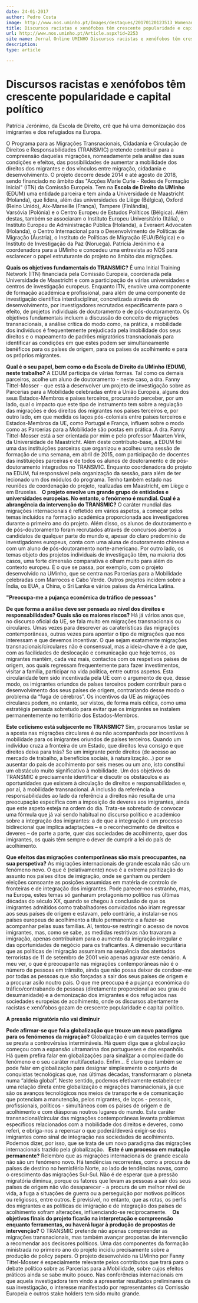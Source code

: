 ```yaml
---
date: 24-01-2017
author: Pedro Costa
image: http://www.nos.uminho.pt/Images/destaques/20170120123513_WomenandchildrenamongSyrianrefugeesstrikingattheplatformofBudapestKeletirailwaystationRefugeecrisisBudapestHungaryCentralEurope4September2015.jpg
title: Discursos racistas e xenófobos têm crescente popularidade e capital político
url: http://www.nos.uminho.pt/Article.aspx?id=2253
site name: Jornal Online UMINHO Discursos racistas e xenófobos têm crescente popularidade e capital político
description: 
type: article

---
```

# Discursos racistas e xenófobos têm crescente popularidade e capital político


  

Patrícia Jerónimo, da Escola de Direito, crê que há uma demonização dos imigrantes e dos refugiados na Europa.

O Programa para as Migrações Transnacionais, Cidadania e Circulação de Direitos e Responsabilidades (TRANSMIC) pretende contribuir para a compreensão daquelas migrações, nomeadamente pela análise das suas condições e efeitos, das possibilidades de aumentar a mobilidade dos direitos dos migrantes e dos vínculos entre migração, cidadania e desenvolvimento. O projeto decorre desde 2014 e até agosto de 2018, sendo financiado no âmbito das "Acções Marie Curie - Redes de Formação Inicial" (ITN) da Comissão Europeia. Tem na **Escola de Direito da UMinho**  (EDUM) uma entidade parceira e tem ainda a Universidade de Maastricht (Holanda), que lidera, além das universidades de Liège (Bélgica), Oxford (Reino Unido), Aix-Marseille (França), Tampere (Finlândia), Varsóvia (Polónia) e o Centro Europeu de Estudos Políticos (Bélgica). Além destas, também se associaram o Instituto Europeu Universitário (Itália), o Instituto Europeu de Administração Pública (Holanda), a Everaert Advocaten (Holanda), o Centro Internacional para o Desenvolvimento de Políticas de Migração (Áustria), o Instituto de Políticas de Migração (EUA/Bélgica) e o Instituto de Investigação da Paz (Noruega). Patrícia Jerónimo é a coordenadora para a UMinho e concedeu uma entrevista ao NÓS para esclarecer o papel estruturante do projeto no âmbito das migrações.

**Quais os objetivos fundamentais do TRANSMIC?** 
É uma Initial Training Network (ITN) financiada pela Comissão Europeia, coordenada pela Universidade de Maastricht e com a participação de várias universidades e centros de investigação europeus. Enquanto ITN, envolve uma componente de formação académica e profissional, para além de uma componente de investigação científica interdisciplinar, concretizada através do desenvolvimento, por investigadores recrutados especificamente para o efeito, de projetos individuais de doutoramento e de pós-doutoramento. Os objetivos fundamentais incluem a discussão do conceito de migrações transnacionais, a análise crítica do modo como, na prática, a mobilidade dos indivíduos é frequentemente prejudicada pela imobilidade dos seus direitos e o mapeamento de padrões migratórios transnacionais para identificar as condições em que estes podem ser simultaneamente benéficos para os países de origem, para os países de acolhimento e para os próprios migrantes.

**Qual é o seu papel, bem como o da Escola de Direito da UMinho (EDUM), neste trabalho?** 
A EDUM participa de várias formas. Tal como os demais parceiros, acolhe um aluno de doutoramento - neste caso, a dra. Fanny Tittel-Mosser - que está a desenvolver um projeto de investigação sobre as Parcerias para a Mobilidade celebradas entre a União Europeia, alguns dos seus Estados-Membros e países terceiros, procurando perceber, por um lado, qual o impacto que este tipo de instrumento tem sobre a regulação das migrações e dos direitos dos migrantes nos países terceiros e, por outro lado, em que medida os laços pós-coloniais entre países terceiros e Estados-Membros da UE, como Portugal e França, influem sobre o modo como as Parcerias para a Mobilidade são postas em prática. A dra. Fanny Tittel-Mosser está a ser orientada por mim e pelo professor Maarten Vink, da Universidade de Maastricht. Além deste contributo-base, a EDUM foi uma das instituições parceiras que organizou e acolheu uma sessão de formação de uma semana, em abril de 2015, com participação de docentes das instituições parceiras e de todos os alunos de doutoramento e de pós-doutoramento integrados no TRANSMIC. Enquanto coordenadora do projeto na EDUM, fui responsável pela organização da sessão, para além de ter lecionado um dos módulos do programa. Tenho também estado nas reuniões de coordenação do projeto, realizadas em Maastricht, em Liège e em Bruxelas.
 
**O projeto envolve um grande grupo de entidades e universidades europeias. No entanto, o fenómeno é mundial. Qual é a abrangência da intervenção do TRANSMIC?** 
O caráter mundial das migrações internacionais é refletido em vários aspetos, a começar pelos temas incluídos na formação académica proporcionada aos investigadores durante o primeiro ano do projeto. Além disso, os alunos de doutoramento e de pós-doutoramento foram recrutados através de concursos abertos a candidatos de qualquer parte do mundo e, apesar do claro predomínio de investigadores europeus, conta com uma aluna de doutoramento chinesa e com um aluno de pós-doutoramento norte-americano. Por outro lado, os temas objeto dos projetos individuais de investigação têm, na maioria dos casos, uma forte dimensão comparativa e olham muito para além do contexto europeu. É o que se passa, por exemplo, com o projeto desenvolvido na UMinho, que se centra nas Parcerias para a Mobilidade celebradas com Marrocos e Cabo Verde. Outros projetos incidem sobre a Índia, os EUA, a China, o Sri Lanka e vários países da América Latina.

**"Preocupa-me a pujança económica do tráfico de pessoas"** 

**De que forma a análise deve ser pensada ao nível dos direitos e responsabilidades? Quais são os maiores riscos?** 
Há já vários anos que, no discurso oficial da UE, se fala muito em migrações transnacionais ou circulares. Umas vezes para descrever as caraterísticas das migrações contemporâneas, outras vezes para apontar o tipo de migrações que nos interessam e que devemos incentivar. O que sejam exatamente migrações transnacionais/circulares não é consensual, mas a ideia-chave é a de que, com as facilidades de deslocação e comunicação que hoje temos, os migrantes mantêm, cada vez mais, contactos com os respetivos países de origem, aos quais regressam frequentemente para fazer investimentos, visitar a família, participar na vida política, entre outros aspetos. Esta circularidade tem sido incentivada pela UE com o argumento de que, desse modo, os imigrantes oriundos de países terceiros podem contribuir para o desenvolvimento dos seus países de origem, contrariando desse modo o problema da “fuga de cérebros”. Os incentivos da UE às migrações circulares podem, no entanto, ser vistos, de forma mais cética, como uma estratégia pensada sobretudo para evitar que os imigrantes se instalem permanentemente no território dos Estados-Membros.

**Este ceticismo está subjacente no TRANSMIC?** 
Sim, procuramos testar se a aposta nas migrações circulares é ou não acompanhada por incentivos à mobilidade para os imigrantes oriundos de países terceiros. Quando um indivíduo cruza a fronteira de um Estado, que direitos leva consigo e que direitos deixa para trás? Se um imigrante perde direitos (de acesso ao mercado de trabalho, a benefícios sociais, à naturalização...) por se ausentar do país de acolhimento por seis meses ou um ano, isto constitui um obstáculo muito significativo à mobilidade. Um dos objetivos do TRANSMIC é precisamente identificar e discutir os obstáculos e as oportunidades que existem à circulação de direitos e responsabilidades e, por aí, à mobilidade transnacional. A inclusão da referência a responsabilidades ao lado da referência a direitos não resulta de uma preocupação específica com a imposição de deveres aos imigrantes, ainda que este aspeto esteja na ordem do dia. Trata-se sobretudo de convocar uma fórmula que já vai sendo habitual no discurso político e académico sobre a integração dos imigrantes: a de que a integração é um processo bidirecional que implica adaptações – e o reconhecimento de direitos e deveres – de parte a parte, quer das sociedades de acolhimento, quer dos imigrantes, os quais têm sempre o dever de cumprir a lei do país de acolhimento. 

**Que efeitos das migrações contemporâneas são mais preocupantes, na sua perspetiva?** 
As migrações internacionais de grande escala não são um fenómeno novo. O que é (relativamente) novo é a extrema politização do assunto nos países ditos de imigração, onde se ganham ou perdem eleições consoante as posições assumidas em matéria de controlo de fronteiras e de integração dos imigrantes. Pode parecer-nos estranho, mas, na Europa, estes temas só ganharam protagonismo político nas últimas décadas do século XX, quando se chegou à conclusão de que os imigrantes admitidos como trabalhadores convidados não iriam regressar aos seus países de origem e estavam, pelo contrário, a instalar-se nos países europeus de acolhimento a título permanente e a fazer-se acompanhar pelas suas famílias. Aí, tentou-se restringir o acesso de novos imigrantes, mas, como se sabe, as medidas restritivas não travaram a imigração, apenas contribuíram para o aumento da imigração irregular e das oportunidades de negócio para os traficantes. A dimensão securitária que as políticas de imigração assumiram na sequência dos atentados terroristas de 11 de setembro de 2001 veio apenas agravar este cenário. A meu ver, o que é preocupante nas migrações contemporâneas não é o número de pessoas em trânsito, ainda que não possa deixar de condoer-me por todas as pessoas que são forçadas a sair dos seus países de origem e a procurar asilo noutro país. O que me preocupa é a pujança económica do tráfico/contrabando de pessoas (diretamente proporcional ao seu grau de desumanidade) e a demonização dos imigrantes e dos refugiados nas sociedades europeias de acolhimento, onde os discursos abertamente racistas e xenófobos gozam de crescente popularidade e capital político.

**A pressão migratória não vai diminuir** 

**Pode afirmar-se que foi a globalização que trouxe um novo paradigma para os fenómenos da migração?** 
Globalização é um daqueles termos que se presta a controvérsias intermináveis. Há quem diga que a globalização começou com a expansão ultramarina dos portugueses e dos espanhóis. Há quem prefira falar em globalizações para sinalizar a complexidade do fenómeno e o seu caráter multifacetado. Enfim… É claro que também se pode falar em globalização para designar simplesmente o conjunto de conquistas tecnológicas que, nas últimas décadas, transformaram o planeta numa “aldeia global”. Neste sentido, podemos efetivamente estabelecer uma relação direta entre globalização e migrações transnacionais, já que são os avanços tecnológicos nos meios de transporte e de comunicação que potenciam a manutenção, pelos migrantes, de laços - pessoais, profissionais, políticos - simultâneos com os países de origem e de acolhimento e com diásporas noutros lugares do mundo. Este caráter transnacional/circular das migrações contemporâneas levanta problemas específicos relacionados com a mobilidade dos direitos e deveres, como referi, e obriga-nos a repensar o que poderá/deverá exigir-se dos imigrantes como sinal de integração nas sociedades de acolhimento. Podemos dizer, por isso, que se trata de um novo paradigma das migrações internacionais trazido pela globalização.
 
**Este é um processo em mutação permanente?** 
Relembro que as migrações internacionais de grande escala não são um fenómeno novo. Há tendências recorrentes, como a procura de países de destino no hemisfério Norte, ao lado de tendências novas, como o crescimento das migrações Sul-Sul. Não é de esperar que a pressão migratória diminua, porque os fatores que levam as pessoas a sair dos seus países de origem não vão desaparecer - a procura de um melhor nível de vida, a fuga a situações de guerra ou a perseguição por motivos políticos ou religiosos, entre outros. É previsível, no entanto, que as rotas, os perfis dos migrantes e as políticas de imigração e de integração dos países de acolhimento sofram alterações, influenciando-se reciprocamente. 
 
**Os objetivos finais do projeto ficarão na interpretação e compreensão enquanto ferramentas, ou haverá lugar à produção de propostas de intervenção?** 
O TRANSMIC pretende não apenas compreender as migrações transnacionais, mas também avançar propostas de intervenção a recomendar aos decisores políticos. Uma das componentes da formação ministrada no primeiro ano do projeto incidiu precisamente sobre a produção de policy papers. O projeto desenvolvido na UMinho por Fanny Tittel-Mosser é especialmente relevante pelos contributos que trará para o debate político sobre as Parcerias para a Mobilidade, sobre cujos efeitos práticos ainda se sabe muito pouco. Nas conferências internacionais em que aquela investigadora tem vindo a apresentar resultados preliminares da sua investigação, o interesse manifestado por representantes da Comissão Europeia e outros stake holders tem sido muito grande.

